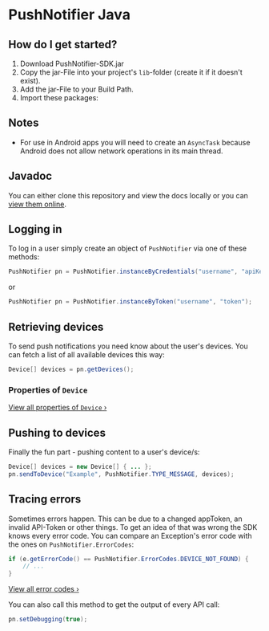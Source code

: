 # PushNotifier Java

## How do I get started?

1. Download PushNotifier-SDK.jar
2. Copy the jar-File into your project's `lib`-folder (create it if it doesn't exist).
3. Add the jar-File to your Build Path.
4. Import these packages:

## Notes

- For use in Android apps you will need to create an `AsyncTask` because Android does not allow network operations in its main thread.

## Javadoc

You can either clone this repository and view the docs locally or you can [view them online](http://a.pushnotifier.de/1/Java/).

## Logging in

To log in a user simply create an object of `PushNotifier` via one of these methods:

```java
PushNotifier pn = PushNotifier.instanceByCredentials("username", "apiKey/password");
```

or

```java
PushNotifier pn = PushNotifier.instanceByToken("username", "token");
```	

## Retrieving devices

To send push notifications you need know about the user's devices. You can fetch a list of all available devices this way:

```java
Device[] devices = pn.getDevices();
```
	
### Properties of `Device`

[View all properties of `Device` ›](http://a.pushnotifier.de/1/Java/com/gidix/pushNotifier/Device.html)

## Pushing to devices

Finally the fun part - pushing content to a user's device/s:

```java
Device[] devices = new Device[] { ... };
pn.sendToDevice("Example", PushNotifier.TYPE_MESSAGE, devices);
```
	
## Tracing errors

Sometimes errors happen. This can be due to a changed appToken, an invalid API-Token or other things. To get an idea of that was wrong the SDK knows every error code. You can compare an Exception's error code with the ones on `PushNotifier.ErrorCodes`:

```java
if (e.getErrorCode() == PushNotifier.ErrorCodes.DEVICE_NOT_FOUND) {
	// ...
}
```
	
[View all error codes ›](http://a.pushnotifier.de/1/Java/com/gidix/pushNotifier/PushNotifier.ErrorCodes.html#field_summary)

You can also call this method to get the output of every API call:

```java
pn.setDebugging(true);
```